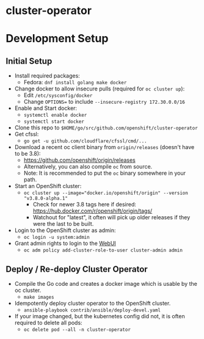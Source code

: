 # cluster-operator

# Development Setup

## Initial Setup

  * Install required packages:
    * Fedora: `dnf install golang make docker`
  * Change docker to allow insecure pulls (required for `oc cluster up`):
    * Edit `/etc/sysconfig/docker`
    * Change `OPTIONS=` to include `--insecure-registry 172.30.0.0/16`
  * Enable and Start docker:
    * `systemctl enable docker`
    * `systemctl start docker`
  * Clone this repo to `$HOME/go/src/github.com/openshift/cluster-operator`
  * Get cfssl:
    * `go get -u github.com/cloudflare/cfssl/cmd/...`
  * Download a recent oc client binary from `origin/releases` (doesn't have to be 3.8):
    * https://github.com/openshift/origin/releases
    * Alternatively, you can also compile `oc` from source.
    * Note: It is recommended to put the `oc` binary somewhere in your path.
  * Start an OpenShift cluster:
    * `oc cluster up --image="docker.io/openshift/origin" --version "v3.8.0-alpha.1"`
      * Check for newer 3.8 tags here if desired: https://hub.docker.com/r/openshift/origin/tags/
      * Watchout for "latest", it often will pick up older releases if they were the last to be built.
  * Login to the OpenShift cluster as admin:
    * `oc login -u system:admin`
  * Grant admin rights to login to the [WebUI](https://localhost:8443)
    * `oc adm policy add-cluster-role-to-user cluster-admin admin`


## Deploy / Re-deploy Cluster Operator
  * Compile the Go code and creates a docker image which is usable by the oc cluster.
    * `make images`
  * Idempotently deploy cluster operator to the OpenShift cluster.
    * `ansible-playbook contrib/ansible/deploy-devel.yaml`
  * If your image changed, but the kubernetes config did not, it is often required to delete all pods:
    * `oc delete pod --all -n cluster-operator`
